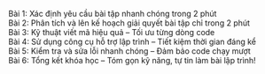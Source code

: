 Bài 1: Xác định yêu cầu bài tập nhanh chóng trong 2 phút  
Bài 2: Phân tích và lên kế hoạch giải quyết bài tập chỉ trong 2 phút  
Bài 3: Kỹ thuật viết mã hiệu quả – Tối ưu từng dòng code  
Bài 4: Sử dụng công cụ hỗ trợ lập trình – Tiết kiệm thời gian đáng kể  
Bài 5: Kiểm tra và sửa lỗi nhanh chóng – Đảm bảo code chạy mượt  
Bài 6: Tổng kết khóa học – Tóm gọn kỹ năng, tự tin làm bài lập trình!